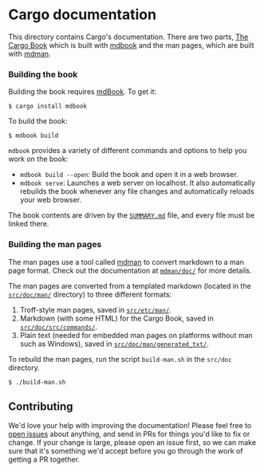 # Cargo documentation

This directory contains Cargo's documentation. There are two parts, [The Cargo
Book] which is built with [mdbook] and the man pages, which are built with
[mdman].

[The Cargo Book]: https://doc.rust-lang.org/cargo/
[mdBook]: https://github.com/rust-lang/mdBook
[mdman]: https://github.com/rust-lang/cargo/tree/master/crates/mdman/

### Building the book

Building the book requires [mdBook]. To get it:

```console
$ cargo install mdbook
```

To build the book:

```console
$ mdbook build
```

`mdbook` provides a variety of different commands and options to help you work
on the book:

* `mdbook build --open`: Build the book and open it in a web browser.
* `mdbook serve`: Launches a web server on localhost. It also automatically
  rebuilds the book whenever any file changes and automatically reloads your
  web browser.

The book contents are driven by the [`SUMMARY.md`](src/SUMMARY.md) file, and
every file must be linked there.

### Building the man pages

The man pages use a tool called [mdman] to convert markdown to a man page
format. Check out the documentation at
[`mdman/doc/`](../../crates/mdman/doc/)
for more details.

The man pages are converted from a templated markdown (located in the
[`src/doc/man/`](man)
directory) to three different formats:

1. Troff-style man pages, saved in [`src/etc/man/`](../etc/man).
2. Markdown (with some HTML) for the Cargo Book, saved in
   [`src/doc/src/commands/`](src/commands).
3. Plain text (needed for embedded man pages on platforms without man such as
   Windows), saved in [`src/doc/man/generated_txt/`](man/generated_txt).

To rebuild the man pages, run the script `build-man.sh` in the `src/doc` directory.

```console
$ ./build-man.sh
```

## Contributing

We'd love your help with improving the documentation! Please feel free to
[open issues](https://github.com/rust-lang/cargo/issues) about anything, and
send in PRs for things you'd like to fix or change. If your change is large,
please open an issue first, so we can make sure that it's something we'd
accept before you go through the work of getting a PR together.
